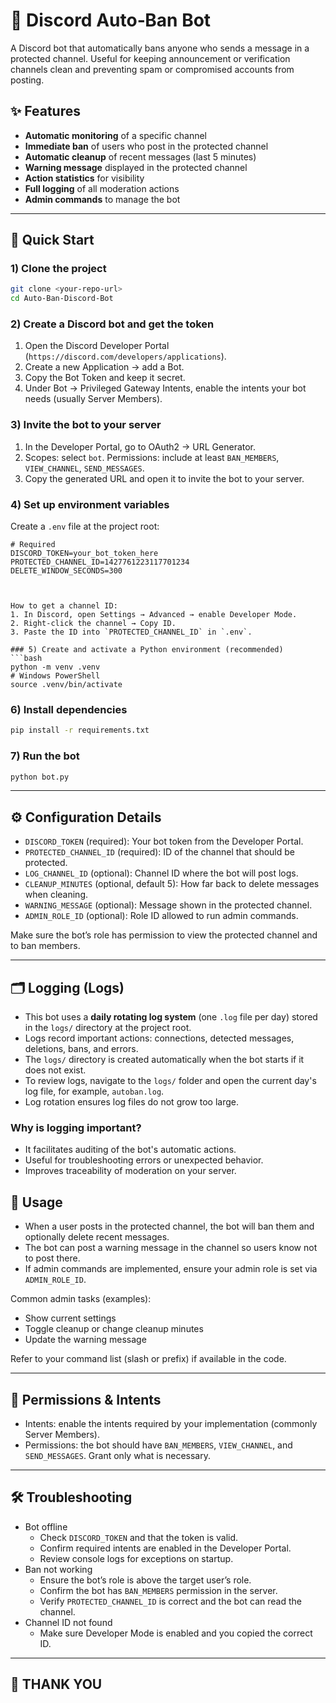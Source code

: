 
# 🤖 Discord Auto‑Ban Bot

A Discord bot that automatically bans anyone who sends a message in a protected channel. Useful for keeping announcement or verification channels clean and preventing spam or compromised accounts from posting.

## ✨ Features

- **Automatic monitoring** of a specific channel
- **Immediate ban** of users who post in the protected channel
- **Automatic cleanup** of recent messages (last 5 minutes)
- **Warning message** displayed in the protected channel
- **Action statistics** for visibility
- **Full logging** of all moderation actions
- **Admin commands** to manage the bot

---

## 🚀 Quick Start

### 1) Clone the project
```bash
git clone <your-repo-url>
cd Auto-Ban-Discord-Bot
```

### 2) Create a Discord bot and get the token
1. Open the Discord Developer Portal (`https://discord.com/developers/applications`).
2. Create a new Application → add a Bot.
3. Copy the Bot Token and keep it secret.
4. Under Bot → Privileged Gateway Intents, enable the intents your bot needs (usually Server Members).

### 3) Invite the bot to your server
1. In the Developer Portal, go to OAuth2 → URL Generator.
2. Scopes: select `bot`. Permissions: include at least `BAN_MEMBERS`, `VIEW_CHANNEL`, `SEND_MESSAGES`.
3. Copy the generated URL and open it to invite the bot to your server.

### 4) Set up environment variables
Create a `.env` file at the project root:
```env
# Required
DISCORD_TOKEN=your_bot_token_here
PROTECTED_CHANNEL_ID=1427761223117701234
DELETE_WINDOW_SECONDS=300



How to get a channel ID:
1. In Discord, open Settings → Advanced → enable Developer Mode.
2. Right‑click the channel → Copy ID.
3. Paste the ID into `PROTECTED_CHANNEL_ID` in `.env`.

### 5) Create and activate a Python environment (recommended)
```bash
python -m venv .venv
# Windows PowerShell
source .venv/bin/activate
```

### 6) Install dependencies
```bash
pip install -r requirements.txt
```

### 7) Run the bot
```bash
python bot.py
```

---

## ⚙️ Configuration Details

- `DISCORD_TOKEN` (required): Your bot token from the Developer Portal.
- `PROTECTED_CHANNEL_ID` (required): ID of the channel that should be protected.
- `LOG_CHANNEL_ID` (optional): Channel ID where the bot will post logs.
- `CLEANUP_MINUTES` (optional, default 5): How far back to delete messages when cleaning.
- `WARNING_MESSAGE` (optional): Message shown in the protected channel.
- `ADMIN_ROLE_ID` (optional): Role ID allowed to run admin commands.

Make sure the bot’s role has permission to view the protected channel and to ban members.

---


## 🗂️ Logging (Logs)

- This bot uses a **daily rotating log system** (one `.log` file per day) stored in the `logs/` directory at the project root.
- Logs record important actions: connections, detected messages, deletions, bans, and errors.
- The `logs/` directory is created automatically when the bot starts if it does not exist.
- To review logs, navigate to the `logs/` folder and open the current day's log file, for example, `autoban.log`.
- Log rotation ensures log files do not grow too large.

### Why is logging important?

- It facilitates auditing of the bot's automatic actions.
- Useful for troubleshooting errors or unexpected behavior.
- Improves traceability of moderation on your server.


## 🧪 Usage

- When a user posts in the protected channel, the bot will ban them and optionally delete recent messages.
- The bot can post a warning message in the channel so users know not to post there.
- If admin commands are implemented, ensure your admin role is set via `ADMIN_ROLE_ID`.

Common admin tasks (examples):
- Show current settings
- Toggle cleanup or change cleanup minutes
- Update the warning message

Refer to your command list (slash or prefix) if available in the code.

---

## 🔐 Permissions & Intents

- Intents: enable the intents required by your implementation (commonly Server Members).
- Permissions: the bot should have `BAN_MEMBERS`, `VIEW_CHANNEL`, and `SEND_MESSAGES`. Grant only what is necessary.

---

## 🛠️ Troubleshooting

- Bot offline
  - Check `DISCORD_TOKEN` and that the token is valid.
  - Confirm required intents are enabled in the Developer Portal.
  - Review console logs for exceptions on startup.
- Ban not working
  - Ensure the bot’s role is above the target user’s role.
  - Confirm the bot has `BAN_MEMBERS` permission in the server.
  - Verify `PROTECTED_CHANNEL_ID` is correct and the bot can read the channel.
- Channel ID not found
  - Make sure Developer Mode is enabled and you copied the correct ID.

---


## 📝 THANK YOU



